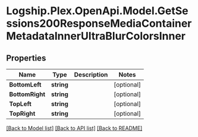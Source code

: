 # Logship.Plex.OpenApi.Model.GetSessions200ResponseMediaContainerMetadataInnerUltraBlurColorsInner

## Properties

Name | Type | Description | Notes
------------ | ------------- | ------------- | -------------
**BottomLeft** | **string** |  | [optional] 
**BottomRight** | **string** |  | [optional] 
**TopLeft** | **string** |  | [optional] 
**TopRight** | **string** |  | [optional] 

[[Back to Model list]](../../README.md#documentation-for-models) [[Back to API list]](../../README.md#documentation-for-api-endpoints) [[Back to README]](../../README.md)

